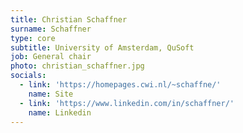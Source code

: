 ```yaml
---
title: Christian Schaffner
surname: Schaffner
type: core
subtitle: University of Amsterdam, QuSoft
job: General chair
photo: christian_schaffner.jpg
socials:
  - link: 'https://homepages.cwi.nl/~schaffne/'
    name: Site
  - link: 'https://www.linkedin.com/in/schaffner/'
    name: Linkedin
---
```

